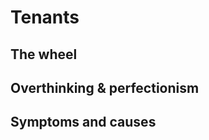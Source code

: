 # Tenants

<!-- introduce tenants as a list -->



## The wheel

## Overthinking & perfectionism

## Symptoms and causes

